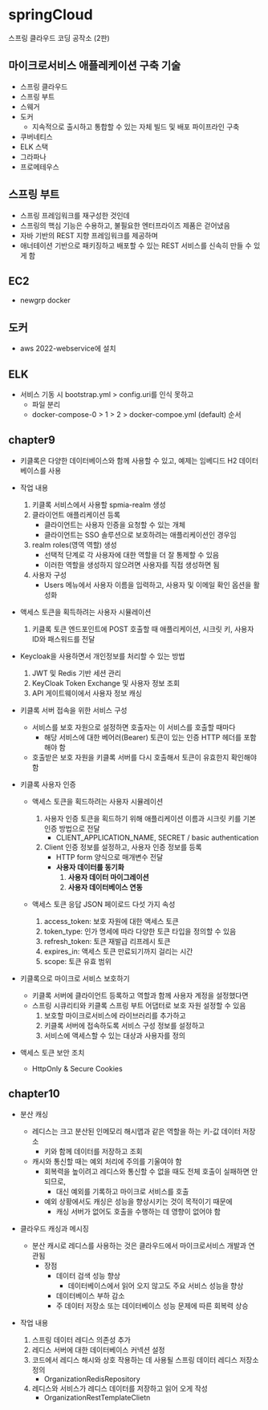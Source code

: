 # springCloud
스프링 클라우드 코딩 공작소 (2판)

## 마이크로서비스 애플레케이션 구축 기술 
 * 스프링 클라우드
 * 스프링 부트
 * 스웨거
 * 도커
	* 지속적으로 출시하고 통합할 수 있는 자체 빌드 및 배포 파이프라인 구축 
 * 쿠버네티스
 * ELK 스택
 * 그라파나
 * 프로메테우스
 
## 스프링 부트 
 * 스프링 프레임워크를 재구성한 것인데
 * 스프링의 핵심 기능은 수용하고, 불필요한 엔터프라이즈 제품은 걷어냈음
 * 자바 기반의 REST 지향 프레임워크를 제공하며
 * 애너테이션 기반으로 패키징하고 배포할 수 있는 REST 서비스를 신속히 만들 수 있게 함 

## EC2 
 * newgrp docker
 
## 도커
 * aws 2022-webservice에 설치
 
## ELK

 * 서비스 기동 시 bootstrap.yml > config.uri를 인식 못하고
    * 파일 분리
    * docker-compose-0 > 1 > 2 > docker-compoe.yml (default) 순서

## chapter9

 * 키클록은 다양한 데이터베이스와 함께 사용할 수 있고, 예제는 임베디드 H2 데이터베이스를 사용 
 * 작업 내용
   1. 키클록 서비스에서 사용할 spmia-realm 생성
   2. 클라이언트 애플리케이션 등록
      * 클라이언트는 사용자 인증을 요청할 수 있는 개체
      * 클라이언트는 SSO 솔루션으로 보호하려는 애플리케이션인 경우임 
   3. realm roles(영역 역할) 생성
      * 선택적 단계로 각 사용자에 대한 역할을 더 잘 통제할 수 있음
      * 이러한 역할을 생성하지 않으려면 사용자를 직접 생성하면 됨 
   4. 사용자 구성
      * Users 메뉴에서 사용자 이름을 입력하고, 사용자 및 이메일 확인 옵션을 활성화
 * 액세스 토큰을 획득하려는 사용자 시뮬레이션
   1. 키클록 토큰 엔드포인트에 POST 호출할 때 애플리케이션, 시크릿 키, 사용자 ID와 패스워드를 전달

 * Keycloak을 사용하면서 개인정보를 처리할 수 있는 방법
   1. JWT 및 Redis 기반 세션 관리
   2. KeyCloak Token Exchange 및 사용자 정보 조회
   3. API 게이트웨이에서 사용자 정보 캐싱

 * 키클록 서버 접속을 위한 서비스 구성
   * 서비스를 보호 자원으로 설정하면 호출자는 이 서비스를 호출할 때마다 
     * 해당 서비스에 대한 베어러(Bearer) 토큰이 있는 인증 HTTP 헤더를 포함해야 함
   * 호출받은 보호 자원을 키클록 서버를 다시 호출해서 토큰이 유효한지 확인해야 함 

 * 키클록 사용자 인증 
   * 액세스 토큰을 획드하려는 사용자 시뮬레이션
     1. 사용자 인증 토큰을 획드하기 위해 애플리케이션 이름과 시크릿 키를 기본 인증 방법으로 전달
        * CLIENT_APPLICATION_NAME, SECRET / basic authentication
     2. Client 인증 정보를 설정하고, 사용자 인증 정보를 등록
        * HTTP form 양식으로 매개변수 전달
        * <b>사용자 데이터를 동기화</b>
            1. <b>사용자 데이터 마이그레이션</b>
            2. <b>사용자 데이터베이스 연동</b>

   * 액세스 토큰 응답 JSON 페이로드 다섯 가지 속성
     1. access_token: 보호 자원에 대한 액세스 토큰
     2. token_type: 인가 명세에 따라 다양한 토큰 타입을 정의할 수 있음
     3. refresh_token: 토큰 재발급 리프레시 토큰
     4. expires_in: 액세스 토큰 만료되기까지 걸리는 시간
     5. scope: 토큰 유효 범위
   
 * 키클록으로 마이크로 서비스 보호하기
    * 키클록 서버에 클라이언트 등록하고 역할과 함께 사용자 계정을 설정했다면 
    * 스프링 시큐리티와 키클록 스프링 부트 어댑터로 보호 자원 설정할 수 있음
      1. 보호할 마이크로서비스에 라이브러리를 추가하고
      2. 키클록 서버에 접속하도록 서비스 구성 정보를 설정하고
      3. 서비스에 액세스할 수 있는 대상과 사용자를 정의 

 * 액세스 토큰 보안 조치
   * HttpOnly & Secure Cookies

## chapter10

 * 분산 캐싱
   * 레디스는 크고 분산된 인메모리 해시맵과 같은 역할을 하는 키-값 데이터 저장소
     * 키와 함께 데이터를 저장하고 조회
   * 캐시와 통신할 때는 예외 처리에 주의를 기울여야 함
     * 회복력을 높이려고 레디스와 통신할 수 없을 때도 전체 호출이 실패하면 안 되므로,
       * 대신 예외를 기록하고 마이크로 서비스를 호출 
     * 예외 상황에서도 캐싱은 성능을 향상시키는 것이 목적이기 때문에 
       * 캐싱 서버가 없어도 호출을 수행하는 데 영향이 없어야 함 
 * 클라우드 캐싱과 메시징
   * 분산 캐시로 레디스를 사용하는 것은 클라우드에서 마이크로서비스 개발과 연관됨
     * 장점
       * 데이터 검색 성능 향상
         * 데이터베이스에서 읽어 오지 않고도 주요 서비스 성능을 향상
       * 데이터베이스 부하 감소
       * 주 데이터 저장소 또는 데이터베이스 성능 문제에 따른 회복력 상승 

 * 작업 내용 
   1. 스프링 데이터 레디스 의존성 추가
   2. 레디스 서버에 대한 데이터베이스 커넥션 설정 
   3. 코드에서 레디스 해시와 상호 작용하는 데 사용될 스프링 데이터 레디스 저장소 정의
      * OrganizationRedisRepository
   4. 레디스와 서비스가 레디스 데이터를 저장하고 읽어 오게 작성
      * OrganizationRestTemplateClietn
